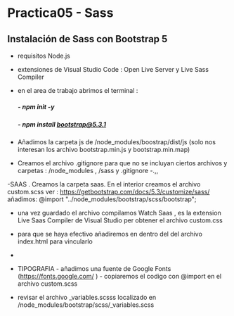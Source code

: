 # Practica05 - Sass

## Instalación de Sass con Bootstrap 5

- requisitos Node.js
- extensiones de Visual Studio Code : Open Live Server y Live Sass Compiler

- en el area de trabajo abrimos el terminal :

  ##### - npm init -y

  ##### - npm install bootstrap@5.3.1

- Añadimos la carpeta js de /node_modules/boostrap/dist/js
  (solo nos interesan los archivo bootstrap.min.js y bootstrap.min.map)
- Creamos el archivo .gitignore para que no se incluyan ciertos archivos y carpetas : /node_modules , /sass y .gitignore
  -.,,

-SAAS . Creamos la carpeta saas. En el interior creamos el archivo custom.scss
ver : https://getbootstrap.com/docs/5.3/customize/sass/
añadimos: @import "../node_modules/bootstrap/scss/bootstrap";

- una vez guardado el archivo compilamos Watch Saas , es la extension Live Saas Compiler de Visual Studio per obtener el archivo custom.css
- para que se haya efectivo añadiremos en dentro del <head> del archivo index.html <link rel="stylesheet" href="css/custom.css"> para vincularlo
-

- TIPOGRAFIA - añadimos una fuente de Google Fonts (https://fonts.google.com/ ) - copiaremos el codigo con @import en el archivo custom.scss
- revisar el archivo \_variables.scsss localizado en /node_modules/bootstrap/scss/\_variables.scss
